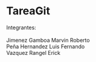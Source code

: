 # TareaGit
Integrantes:<br><br>
Jimenez Gamboa Marvin Roberto<br>
Peña Hernandez Luis Fernando<br>
Vazquez Rangel  Erick<br>

